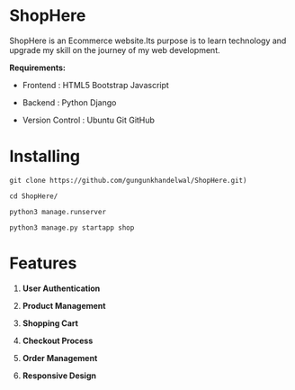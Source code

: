 # ShopHere

ShopHere is an Ecommerce website.Its purpose is to learn technology and upgrade my skill on the journey of my web development.

__Requirements:__

- Frontend :  HTML5  Bootstrap  Javascript
* Backend : Python Django 
+ Version Control : Ubuntu Git GitHub

# Installing


`git clone https://github.com/gungunkhandelwal/ShopHere.git)`

`cd ShopHere/`

`python3 manage.runserver`

`python3 manage.py startapp shop`

# Features

1. __User Authentication__

2. __Product Management__

3. __Shopping Cart__

4. __Checkout Process__

5. __Order Management__

6. __Responsive Design__
